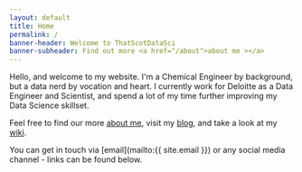 ```yaml
---
layout: default
title: Home
permalink: /
banner-header: Welcome to ThatScotDataSci
banner-subheader: Find out more <a href="/about">about me ></a>
---
```


Hello, and welcome to my website. I'm a Chemical Engineer by background, but a data nerd by vocation and heart. I currently work for Deloitte as a Data Engineer and Scientist, and spend a lot of my time further improving my Data Science skillset.

Feel free to find our more [about me](/about), visit my [blog](/blog), and take a look at my [wiki](/wiki).

You can get in touch via [email](mailto:{{ site.email }}) or any social media channel - links can be found below.
